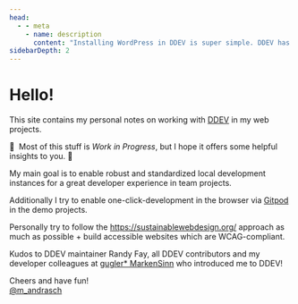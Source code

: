 ```yaml
---
head:
  - - meta
    - name: description
      content: "Installing WordPress in DDEV is super simple. DDEV has already built-in support for the WordPress Command Line Tools (WP-CLI),therefore you can just download WordPress and install it locally:"
sidebarDepth: 2
---
```


# Hello!

This site contains my personal notes on working with [DDEV](/what-is-ddev) in my web projects.

🚧 &nbsp;Most of this stuff is _Work in Progress_, but I hope it offers some helpful insights to you. 🚧

My main goal is to enable robust and standardized local development instances for a great developer experience in team projects.

Additionally I try to enable one-click-development in the browser via [Gitpod](/ddev-meets-gitpod) in the demo projects.

Personally try to follow the https://sustainablewebdesign.org/ approach as much as possible + build accessible websites which are WCAG-compliant.

Kudos to DDEV maintainer Randy Fay, all DDEV contributors and my developer colleagues at [gugler\* MarkenSinn](https://markensinn.at/) who introduced me to DDEV!

Cheers and have fun!<br>
[@m_andrasch](https://twitter.com/m_andrasch)
